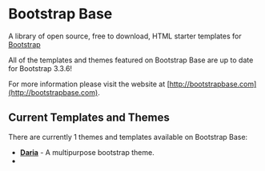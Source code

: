 # Bootstrap Base

A library of open source, free to download, HTML starter templates for [Bootstrap](http://bootstrapbase.com/)

All of the templates and themes featured on Bootstrap Base are up to date for Bootstrap 3.3.6!

For more information please visit the website at [http://bootstrapbase.com](http://bootstrapbase.com).

## Current Templates and Themes

There are currently 1 themes and templates available on Bootstrap Base:

- [**Daria**](http://bootstrapbase.com/template-overviews/daria/) - A multipurpose bootstrap theme.
- 
